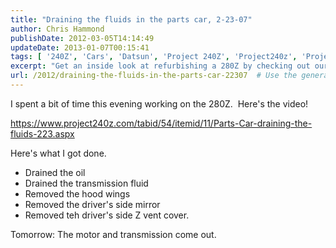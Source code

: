 ```yaml
---
title: "Draining the fluids in the parts car, 2-23-07"
author: Chris Hammond
publishDate: 2012-03-05T14:14:49
updateDate: 2013-01-07T00:15:41
tags: [ '240Z', 'Cars', 'Datsun', 'Project 240Z', 'Project240z', 'Project240Zcom' ]
excerpt: "Get an inside look at refurbishing a 280Z by checking out our latest video where we drained fluids, removed parts, and prepped for engine removal."
url: /2012/draining-the-fluids-in-the-parts-car-22307  # Use the generated URL with year
---
```

<p>I spent a bit of time this evening working on the 280Z.&nbsp; Here's the video!</p> <p><a href="https://www.project240z.com/tabid/54/itemid/11/Parts-Car-draining-the-fluids-223.aspx">https://www.project240z.com/tabid/54/itemid/11/Parts-Car-draining-the-fluids-223.aspx</a></p> <p>Here's what I got done.</p> <ul>     <li>Drained the oil</li>     <li>Drained the transmission fluid</li>     <li>Removed the hood wings</li>     <li>Removed the driver's side mirror</li>     <li>Removed teh driver's side Z vent cover.</li> </ul> <p>Tomorrow: The motor and transmission come out.</p>


